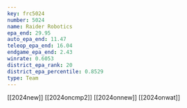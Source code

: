 ```yaml
---
key: frc5024
number: 5024
name: Raider Robotics
epa_end: 29.95
auto_epa_end: 11.47
teleop_epa_end: 16.04
endgame_epa_end: 2.43
winrate: 0.6053
district_epa_rank: 20
district_epa_percentile: 0.8529
type: Team
---
```

[[2024new]]
[[2024oncmp2]]
[[2024onnew]]
[[2024onwat]]
